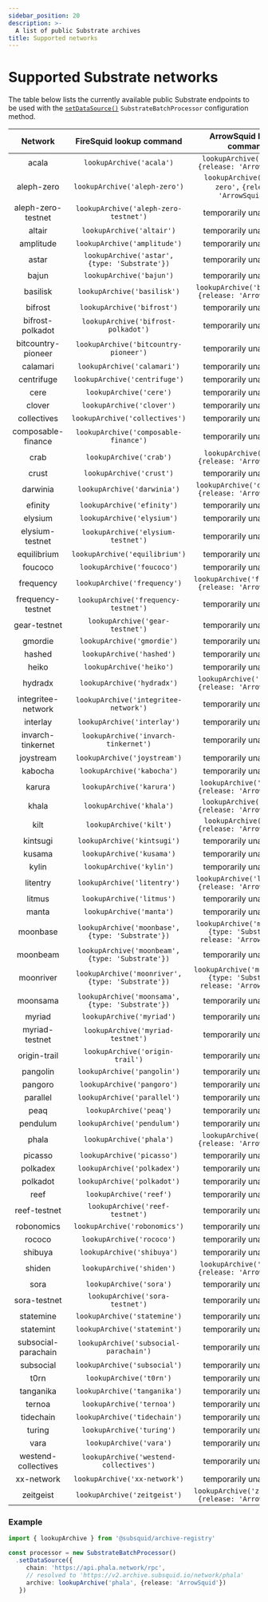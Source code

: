 ```yaml
---
sidebar_position: 20
description: >-
  A list of public Substrate archives
title: Supported networks
---
```


# Supported Substrate networks

The table below lists the currently available public Substrate endpoints to be used with the [`setDataSource()`](../setup/general/#set-data-source) `SubstrateBatchProcessor` configuration method.

| Network             | FireSquid lookup command                            | ArrowSquid lookup command                                                    |
|:-------------------:|:---------------------------------------------------:|:----------------------------------------------------------------------------:|
| acala               | `lookupArchive('acala')`                            | `lookupArchive('acala',` `{release: 'ArrowSquid'})`                          |
| aleph-zero          | `lookupArchive('aleph-zero')`                       | `lookupArchive('aleph-zero',` `{release: 'ArrowSquid'})`                     |
| aleph-zero-testnet  | `lookupArchive('aleph-zero-testnet')`               | temporarily unavailable                                                      |
| altair              | `lookupArchive('altair')`                           | temporarily unavailable                                                      |
| amplitude           | `lookupArchive('amplitude')`                        | temporarily unavailable                                                      |
| astar               | `lookupArchive('astar',` `{type: 'Substrate'})`     | temporarily unavailable                                                      |
| bajun               | `lookupArchive('bajun')`                            | temporarily unavailable                                                      |
| basilisk            | `lookupArchive('basilisk')`                         | `lookupArchive('basilisk',` `{release: 'ArrowSquid'})`                       |
| bifrost             | `lookupArchive('bifrost')`                          | temporarily unavailable                                                      |
| bifrost-polkadot    | `lookupArchive('bifrost-polkadot')`                 | temporarily unavailable                                                      |
| bitcountry-pioneer  | `lookupArchive('bitcountry-pioneer')`               | temporarily unavailable                                                      |
| calamari            | `lookupArchive('calamari')`                         | temporarily unavailable                                                      |
| centrifuge          | `lookupArchive('centrifuge')`                       | temporarily unavailable                                                      |
| cere                | `lookupArchive('cere')`                             | temporarily unavailable                                                      |
| clover              | `lookupArchive('clover')`                           | temporarily unavailable                                                      |
| collectives         | `lookupArchive('collectives')`                      | temporarily unavailable                                                      |
| composable-finance  | `lookupArchive('composable-finance')`               | temporarily unavailable                                                      |
| crab                | `lookupArchive('crab')`                             | `lookupArchive('crab',` `{release: 'ArrowSquid'})`                           |
| crust               | `lookupArchive('crust')`                            | temporarily unavailable                                                      |
| darwinia            | `lookupArchive('darwinia')`                         | `lookupArchive('darwinia',` `{release: 'ArrowSquid'})`                       |
| efinity             | `lookupArchive('efinity')`                          | temporarily unavailable                                                      |
| elysium             | `lookupArchive('elysium')`                          | temporarily unavailable                                                      |
| elysium-testnet     | `lookupArchive('elysium-testnet')`                  | temporarily unavailable                                                      |
| equilibrium         | `lookupArchive('equilibrium')`                      | temporarily unavailable                                                      |
| foucoco             | `lookupArchive('foucoco')`                          | temporarily unavailable                                                      |
| frequency           | `lookupArchive('frequency')`                        | `lookupArchive('frequency',` `{release: 'ArrowSquid'})`                      |
| frequency-testnet   | `lookupArchive('frequency-testnet')`                | temporarily unavailable                                                      |
| gear-testnet        | `lookupArchive('gear-testnet')`                     | temporarily unavailable                                                      |
| gmordie             | `lookupArchive('gmordie')`                          | temporarily unavailable                                                      |
| hashed              | `lookupArchive('hashed')`                           | temporarily unavailable                                                      |
| heiko               | `lookupArchive('heiko')`                            | temporarily unavailable                                                      |
| hydradx             | `lookupArchive('hydradx')`                          | `lookupArchive('hydradx',` `{release: 'ArrowSquid'})`                        |
| integritee-network  | `lookupArchive('integritee-network')`               | temporarily unavailable                                                      |
| interlay            | `lookupArchive('interlay')`                         | temporarily unavailable                                                      |
| invarch-tinkernet   | `lookupArchive('invarch-tinkernet')`                | temporarily unavailable                                                      |
| joystream           | `lookupArchive('joystream')`                        | temporarily unavailable                                                      |
| kabocha             | `lookupArchive('kabocha')`                          | temporarily unavailable                                                      |
| karura              | `lookupArchive('karura')`                           | `lookupArchive('karura',` `{release: 'ArrowSquid'})`                         |
| khala               | `lookupArchive('khala')`                            | `lookupArchive('khala',` `{release: 'ArrowSquid'})`                          |
| kilt                | `lookupArchive('kilt')`                             | `lookupArchive('kilt',` `{release: 'ArrowSquid'})`                           |
| kintsugi            | `lookupArchive('kintsugi')`                         | temporarily unavailable                                                      |
| kusama              | `lookupArchive('kusama')`                           | temporarily unavailable                                                      |
| kylin               | `lookupArchive('kylin')`                            | temporarily unavailable                                                      |
| litentry            | `lookupArchive('litentry')`                         | `lookupArchive('litentry',` `{release: 'ArrowSquid'})`                       |
| litmus              | `lookupArchive('litmus')`                           | temporarily unavailable                                                      |
| manta               | `lookupArchive('manta')`                            | temporarily unavailable                                                      |
| moonbase            | `lookupArchive('moonbase',` `{type: 'Substrate'})`  | `lookupArchive('moonbase',` `{type: 'Substrate',` `release: 'ArrowSquid'})`  |
| moonbeam            | `lookupArchive('moonbeam',` `{type: 'Substrate'})`  | temporarily unavailable                                                      |
| moonriver           | `lookupArchive('moonriver',` `{type: 'Substrate'})` | `lookupArchive('moonriver',` `{type: 'Substrate',` `release: 'ArrowSquid'})` |
| moonsama            | `lookupArchive('moonsama',` `{type: 'Substrate'})`  | temporarily unavailable                                                      |
| myriad              | `lookupArchive('myriad')`                           | temporarily unavailable                                                      |
| myriad-testnet      | `lookupArchive('myriad-testnet')`                   | temporarily unavailable                                                      |
| origin-trail        | `lookupArchive('origin-trail')`                     | temporarily unavailable                                                      |
| pangolin            | `lookupArchive('pangolin')`                         | temporarily unavailable                                                      |
| pangoro             | `lookupArchive('pangoro')`                          | temporarily unavailable                                                      |
| parallel            | `lookupArchive('parallel')`                         | temporarily unavailable                                                      |
| peaq                | `lookupArchive('peaq')`                             | temporarily unavailable                                                      |
| pendulum            | `lookupArchive('pendulum')`                         | temporarily unavailable                                                      |
| phala               | `lookupArchive('phala')`                            | `lookupArchive('phala',` `{release: 'ArrowSquid'})`                          |
| picasso             | `lookupArchive('picasso')`                          | temporarily unavailable                                                      |
| polkadex            | `lookupArchive('polkadex')`                         | temporarily unavailable                                                      |
| polkadot            | `lookupArchive('polkadot')`                         | temporarily unavailable                                                      |
| reef                | `lookupArchive('reef')`                             | temporarily unavailable                                                      |
| reef-testnet        | `lookupArchive('reef-testnet')`                     | temporarily unavailable                                                      |
| robonomics          | `lookupArchive('robonomics')`                       | temporarily unavailable                                                      |
| rococo              | `lookupArchive('rococo')`                           | temporarily unavailable                                                      |
| shibuya             | `lookupArchive('shibuya')`                          | temporarily unavailable                                                      |
| shiden              | `lookupArchive('shiden')`                           | `lookupArchive('shiden',` `{release: 'ArrowSquid'})`                         |
| sora                | `lookupArchive('sora')`                             | temporarily unavailable                                                      |
| sora-testnet        | `lookupArchive('sora-testnet')`                     | temporarily unavailable                                                      |
| statemine           | `lookupArchive('statemine')`                        | temporarily unavailable                                                      |
| statemint           | `lookupArchive('statemint')`                        | temporarily unavailable                                                      |
| subsocial-parachain | `lookupArchive('subsocial-parachain')`              | temporarily unavailable                                                      |
| subsocial           | `lookupArchive('subsocial')`                        | temporarily unavailable                                                      |
| t0rn                | `lookupArchive('t0rn')`                             | temporarily unavailable                                                      |
| tanganika           | `lookupArchive('tanganika')`                        | temporarily unavailable                                                      |
| ternoa              | `lookupArchive('ternoa')`                           | temporarily unavailable                                                      |
| tidechain           | `lookupArchive('tidechain')`                        | temporarily unavailable                                                      |
| turing              | `lookupArchive('turing')`                           | temporarily unavailable                                                      |
| vara                | `lookupArchive('vara')`                             | temporarily unavailable                                                      |
| westend-collectives | `lookupArchive('westend-collectives')`              | temporarily unavailable                                                      |
| xx-network          | `lookupArchive('xx-network')`                       | temporarily unavailable                                                      |
| zeitgeist           | `lookupArchive('zeitgeist')`                        | `lookupArchive('zeitgeist',` `{release: 'ArrowSquid'})`                      |

### Example

```typescript
import { lookupArchive } from '@subsquid/archive-registry'

const processor = new SubstrateBatchProcessor()
  .setDataSource({
     chain: 'https://api.phala.network/rpc',
     // resolved to 'https://v2.archive.subsquid.io/network/phala'
     archive: lookupArchive('phala', {release: 'ArrowSquid'})
   })
```
